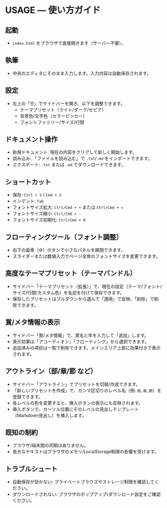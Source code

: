 # USAGE — 使い方ガイド

## 起動

- `index.html` をブラウザで直接開きます（サーバー不要）。

## 執筆

- 中央のエディタにそのまま入力します。入力内容は自動保存されます。

## 設定

- 左上の「☰」でサイドバーを開き、以下を調整できます。
  - テーマプリセット（ライト/ダーク/セピア）
  - 背景色/文字色（カラーピッカー）
  - フォントファミリー/サイズ/行間

## ドキュメント操作

- 新規ドキュメント: 現在の内容をクリアして新しく開始します。
- 読み込み: 「ファイルを読み込む」で `.txt`/`.md` をインポートできます。
- エクスポート: `.txt` または `.md` でダウンロードできます。

## ショートカット

- 保存: `Ctrl + S` / `Cmd + S`
- インデント: `Tab`
- フォントサイズ拡大: `Ctrl/Cmd + +` または `Ctrl/Cmd + =`
- フォントサイズ縮小: `Ctrl/Cmd + -`
- フォントサイズ初期化: `Ctrl/Cmd + 0`

## フローティングツール（フォント調整）

- 右下の歯車（⚙️）ボタンで小さなパネルを開閉できます。
- スライダーまたは数値入力でページ全体のフォントサイズを変更できます。

## 高度なテーマプリセット（テーマバンドル）

- サイドバー「テーマプリセット（拡張）」で、現在の設定（テーマ/フォント/サイズ/行間/カスタム色）を名前を付けて保存できます。
- 保存したプリセットはプルダウンから選んで「適用」で反映、「削除」で削除できます。

## 賞/メタ情報の表示

- サイドバー「賞/メタ情報」で、賞名と年を入力して「追加」します。
- 表示効果は「アコーディオン」「フローティング」から選択できます。
- 追加済みの項目は一覧で削除できます。メインエリア上部に効果付きで表示されます。

## アウトライン（部/章/節 など）

- サイドバー「アウトライン」でプリセットを切替/作成できます。
- 「新しいプリセットを作成」で、カンマ区切りのレベル名（例: `部,章,節`）を登録できます。
- 各レベルの色を変更すると、挿入ボタンの表示にも反映されます。
- 挿入ボタンで、カーソル位置にそのレベルの見出しテンプレート（Markdown見出し）を挿入します。

## 既知の制約

- ブラウザ/端末間の同期はありません。
- 長大なテキストはブラウザのメモリ/LocalStorage制限の影響を受けます。

## トラブルシュート

- 自動保存が効かない: プライベートブラウズやストレージ制限を確認してください。
- ダウンロードされない: ブラウザのポップアップ/ダウンロード設定をご確認ください。
